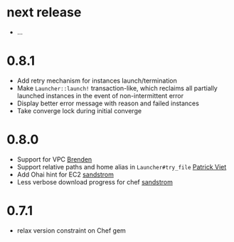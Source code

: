 
# next release
- ...

# 0.8.1
- Add retry mechanism for instances launch/termination
- Make `Launcher::launch!` transaction-like, which reclaims all partially launched instances in the event of non-intermittent error
- Display better error message with reason and failed instances
- Take converge lock during initial converge

# 0.8.0
- Support for VPC [Brenden](https://github.com/brndnmtthws)
- Support relative paths and home alias in `Launcher#try_file` [Patrick Viet](https://github.com/patrickviet)
- Add Ohai hint for EC2 [sandstrom](https://github.com/sandstrom)
- Less verbose download progress for chef [sandstrom](https://github.com/sandstrom)

# 0.7.1
- relax version constraint on Chef gem
